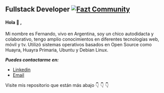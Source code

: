 ## Fullstack Developer [![Fazt Community](https://img.shields.io/badge/Fazt%20Community-GitHub-red)](https://github.com/faztcommunity)

#### Hola :wave: ,  
Mi nombre es Fernando, vivo en Argentina, soy un chico autodidacta y colaborativo, tengo amplio conocimientos en diferentes tecnologías web, móvil y tv. Utilizó sistemas operativos basados en Open Source como Huayra, Huayra Primaria, Ubuntu y Debian Linux. 

***Puedes contactarme en:***
 - [Linkedin](https://www.linkedin.com/in/fernandogabriellopez/) 
 - [Email](fer.ragnar19@gmail.com)

Visite  mis repositorio que están más abajo :point_down: :point_down: :point_down:
